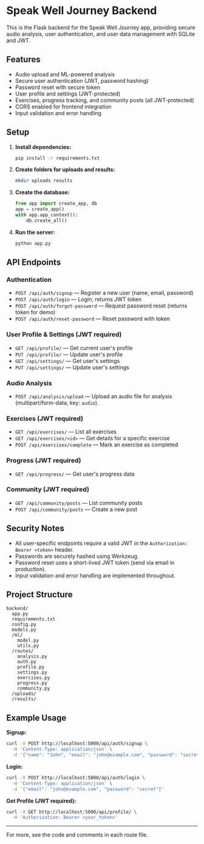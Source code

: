 # Speak Well Journey Backend

This is the Flask backend for the Speak Well Journey app, providing secure audio analysis, user authentication, and user data management with SQLite and JWT.

## Features
- Audio upload and ML-powered analysis
- Secure user authentication (JWT, password hashing)
- Password reset with secure token
- User profile and settings (JWT-protected)
- Exercises, progress tracking, and community posts (all JWT-protected)
- CORS enabled for frontend integration
- Input validation and error handling

## Setup

1. **Install dependencies:**
   ```bash
   pip install -r requirements.txt
   ```

2. **Create folders for uploads and results:**
   ```bash
   mkdir uploads results
   ```

3. **Create the database:**
   ```python
   from app import create_app, db
   app = create_app()
   with app.app_context():
       db.create_all()
   ```

4. **Run the server:**
   ```bash
   python app.py
   ```

## API Endpoints

### Authentication
- `POST /api/auth/signup` — Register a new user (name, email, password)
- `POST /api/auth/login` — Login, returns JWT token
- `POST /api/auth/forgot-password` — Request password reset (returns token for demo)
- `POST /api/auth/reset-password` — Reset password with token

### User Profile & Settings (JWT required)
- `GET /api/profile/` — Get current user's profile
- `PUT /api/profile/` — Update user's profile
- `GET /api/settings/` — Get user's settings
- `PUT /api/settings/` — Update user's settings

### Audio Analysis
- `POST /api/analysis/upload` — Upload an audio file for analysis (multipart/form-data, key: `audio`).

### Exercises (JWT required)
- `GET /api/exercises/` — List all exercises
- `GET /api/exercises/<id>` — Get details for a specific exercise
- `POST /api/exercises/complete` — Mark an exercise as completed

### Progress (JWT required)
- `GET /api/progress/` — Get user's progress data

### Community (JWT required)
- `GET /api/community/posts` — List community posts
- `POST /api/community/posts` — Create a new post

## Security Notes
- All user-specific endpoints require a valid JWT in the `Authorization: Bearer <token>` header.
- Passwords are securely hashed using Werkzeug.
- Password reset uses a short-lived JWT token (send via email in production).
- Input validation and error handling are implemented throughout.

## Project Structure
```
backend/
  app.py
  requirements.txt
  config.py
  models.py
  /ml/
    model.py
    utils.py
  /routes/
    analysis.py
    auth.py
    profile.py
    settings.py
    exercises.py
    progress.py
    community.py
  /uploads/
  /results/
```

## Example Usage

**Signup:**
```bash
curl -X POST http://localhost:5000/api/auth/signup \
  -H 'Content-Type: application/json' \
  -d '{"name": "John", "email": "john@example.com", "password": "secret"}'
```

**Login:**
```bash
curl -X POST http://localhost:5000/api/auth/login \
  -H 'Content-Type: application/json' \
  -d '{"email": "john@example.com", "password": "secret"}'
```

**Get Profile (JWT required):**
```bash
curl -X GET http://localhost:5000/api/profile/ \
  -H 'Authorization: Bearer <your_token>'
```

---

For more, see the code and comments in each route file. 
